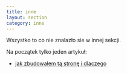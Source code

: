 ```yaml
---
title: inne 
layout: section
category: inne
---
```


Wszystko to co nie znalazło sie w innej sekcji.  


Na początek tylko jeden artykuł:
 
* [jak zbudowałem tą stronę i dlaczego](/o-stronie)
